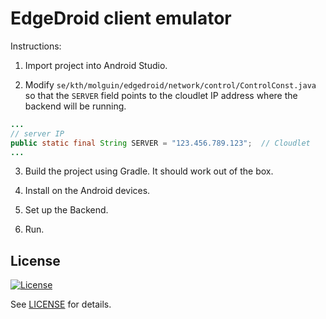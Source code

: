 # EdgeDroid client emulator

Instructions:

1. Import project into Android Studio.

2. Modify `se/kth/molguin/edgedroid/network/control/ControlConst.java` so that the `SERVER` field points to the cloudlet IP address where the backend will be running.

```java
...
// server IP
public static final String SERVER = "123.456.789.123";  // Cloudlet
...
```

3. Build the project using Gradle. It should work out of the box.

4. Install on the Android devices.

5. Set up the Backend.

6. Run.

## License

[![License](https://img.shields.io/badge/License-Apache%202.0-blue.svg)](https://opensource.org/licenses/Apache-2.0)

See [LICENSE](LICENSE) for details.